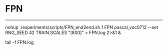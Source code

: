 # FPN
-----------------
nohup ./experiments/scripts/FPN_end2end.sh 1 FPN pascal_voc0712 --set
RNG_SEED 42 TRAIN.SCALES "[800]" > FPN.log 2>&1 &

tail -f FPN.log
